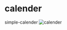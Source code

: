 # calender
simple-calender
![calender](https://github.com/user-attachments/assets/31f2e0e0-3bd9-43f9-86a8-a0ab213597b5)
